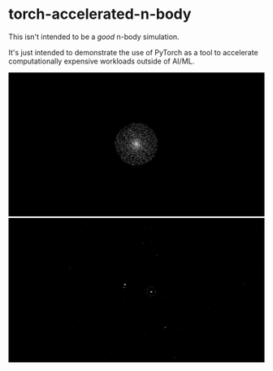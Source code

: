 # torch-accelerated-n-body

This isn't intended to be a _good_ n-body simulation.

It's just intended to demonstrate the use of PyTorch as a tool to accelerate
computationally expensive workloads outside of AI/ML.

![Animation 1](/screenshots/animation1.GIF?raw=true "Animation 1")
![Animation 2](/screenshots/animation2.GIF?raw=true "Animation 2")